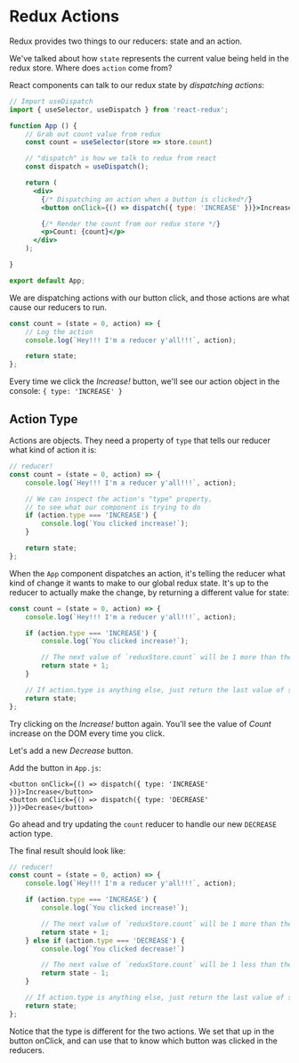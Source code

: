 # Redux Actions

Redux provides two things to our reducers: state and an action. 

We've talked about how `state` represents the current value being held in the redux store. Where does `action` come from?

React components can talk to our redux state by _dispatching actions_:

```jsx
// Import useDispatch
import { useSelector, useDispatch } from 'react-redux';

function App () {
    // Grab out count value from redux
    const count = useSelector(store => store.count)

    // "dispatch" is how we talk to redux from react
    const dispatch = useDispatch();

    return (
      <div>
        {/* Dispatching an action when a button is clicked*/}
        <button onClick={() => dispatch({ type: 'INCREASE' })}>Increase!</button>

        {/* Render the count from our redux store */}
        <p>Count: {count}</p>
      </div>
    );

}

export default App;
```

We are dispatching actions with our button click, and those actions are what cause our reducers to run. 

```js
const count = (state = 0, action) => {
    // Log the action
    console.log(`Hey!!! I'm a reducer y'all!!!`, action);

    return state;
};
```

Every time we click the _Increase!_ button, we'll see our action object in the console: `{ type: 'INCREASE' }`

## Action Type

Actions are objects. They need a property of `type` that tells our reducer what kind of action it is:

```js
// reducer!
const count = (state = 0, action) => {
    console.log(`Hey!!! I'm a reducer y'all!!!`, action);

    // We can inspect the action's "type" property, 
    // to see what our component is trying to do
    if (action.type === 'INCREASE') {
        console.log(`You clicked increase!`);
    }

    return state;
};
```


When the `App` component dispatches an action, it's telling the reducer what kind of change it wants to make to our global redux state. It's up to the reducer to actually make the change, by returning a different value for state:

```js
const count = (state = 0, action) => {
    console.log(`Hey!!! I'm a reducer y'all!!!`, action);

    if (action.type === 'INCREASE') {
        console.log(`You clicked increase!`);

        // The next value of `reduxStore.count` will be 1 more than the previous value
        return state + 1;
    }

    // If action.type is anything else, just return the last value of state.
    return state;
};
```

Try clicking on the _Increase!_ button again. You'll see the value of _Count_ increase on the DOM every time you click.

Let's add a new _Decrease_ button. 

Add the button in `App.js`:

```JSX
<button onClick={() => dispatch({ type: 'INCREASE' })}>Increase</button>
<button onClick={() => dispatch({ type: 'DECREASE' })}>Decrease</button>
```


Go ahead and try updating the `count` reducer to handle our new `DECREASE` action type.

The final result should look like:

```js
// reducer!
const count = (state = 0, action) => {
    console.log(`Hey!!! I'm a reducer y'all!!!`, action);

    if (action.type === 'INCREASE') {
        console.log(`You clicked increase!`);

        // The next value of `reduxStore.count` will be 1 more than the previous value
        return state + 1;
    } else if (action.type === 'DECREASE') {
        console.log(`You clicked decrease!`)

        // The next value of `reduxStore.count` will be 1 less than the previous value
        return state - 1;
    }

    // If action.type is anything else, just return the last value of state.
    return state;
};
```

Notice that the type is different for the two actions. We set that up in the button onClick, and can use that to know which button was clicked in the reducers. 
